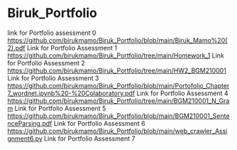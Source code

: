 # Biruk_Portfolio
link for Portfolio assessment 0 
https://github.com/birukmamo/Biruk_Portfolio/blob/main/Biruk_Mamo%20(2).pdf
Link for Portfolio Assessment 1 
https://github.com/birukmamo/Biruk_Portfolio/tree/main/Homework_1
Link for Portfolio Assessment 2
https://github.com/birukmamo/Biruk_Portfolio/tree/main/HW2_BGM210001
Link for Portfolio Assessment 3
https://github.com/birukmamo/Biruk_Portfolio/blob/main/Portofolio_Chapter7_wordnet.ipynb%20-%20Colaboratory.pdf
Link for Portfolio Assessment 4
https://github.com/birukmamo/Biruk_Portfolio/tree/main/BGM210001_N_Gram
Link for Portfolio Assessment 5
https://github.com/birukmamo/Biruk_Portfolio/blob/main/BGM210001_SentenceParsing.pdf
Link for Portfolio Assessment 6
https://github.com/birukmamo/Biruk_Portfolio/blob/main/web_crawler_Assignment6.py
Link for Portfolio Assessment 7
